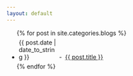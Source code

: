```yaml
---
layout: default
---
```


  <ul>
    {% for post in site.categories.blogs %}
      <li style="margin:5px 5px 5px 5px;">
        <span style="width:90px;display:-moz-inline-box;display:inline-block;">{{ post.date | date_to_string }}</span>
        <span style="width:10px;display:-moz-inline-box;display:inline-block;">-</span>
        <a href="{{ post.url }}">{{ post.title }}</a>
      </li>
    {% endfor %}
  </ul>

